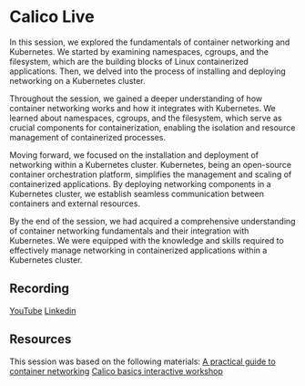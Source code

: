 # Calico Live
In this session, we explored the fundamentals of container networking and Kubernetes. We started by examining namespaces, cgroups, and the filesystem, which are the building blocks of Linux containerized applications. Then, we delved into the process of installing and deploying networking on a Kubernetes cluster.

Throughout the session, we gained a deeper understanding of how container networking works and how it integrates with Kubernetes. We learned about namespaces, cgroups, and the filesystem, which serve as crucial components for containerization, enabling the isolation and resource management of containerized processes.

Moving forward, we focused on the installation and deployment of networking within a Kubernetes cluster. Kubernetes, being an open-source container orchestration platform, simplifies the management and scaling of containerized applications. By deploying networking components in a Kubernetes cluster, we establish seamless communication between containers and external resources.

By the end of the session, we had acquired a comprehensive understanding of container networking fundamentals and their integration with Kubernetes. We were equipped with the knowledge and skills required to effectively manage networking in containerized applications within a Kubernetes cluster.

## Recording
[YouTube](https://www.youtube.com/watch?v=yfxUbdjdTVU&t=901s&ab_channel=ProjectCalico)
[Linkedin](https://www.linkedin.com/feed/update/urn:li:activity:7070138080799703040/)


## Resources
This session was based on the following materials:
[A practical guide to container networking](https://www.tigera.io/blog/a-practical-guide-to-container-networking/)
[Calico basics interactive workshop](https://www.tigera.io/tutorials/?_sf_s=Calico%20Basics)
